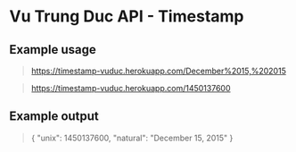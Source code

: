 # Vu Trung Duc API - Timestamp

## Example usage
> https://timestamp-vuduc.herokuapp.com/December%2015,%202015

> https://timestamp-vuduc.herokuapp.com/1450137600

## Example output
> { "unix": 1450137600, "natural": "December 15, 2015" }
